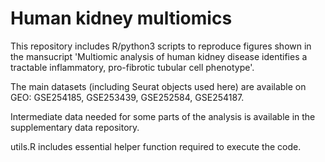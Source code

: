 # Human kidney multiomics
This repository includes R/python3 scripts to reproduce figures shown in the mansucript 'Multiomic analysis of human kidney disease identifies a tractable inflammatory, pro-fibrotic tubular cell phenotype'.

The main datasets (including Seurat objects used here) are available on GEO: GSE254185, GSE253439, GSE252584, GSE254187.

Intermediate data needed for some parts of the analysis is available in the supplementary data repository.

utils.R includes essential helper function required to execute the code.

